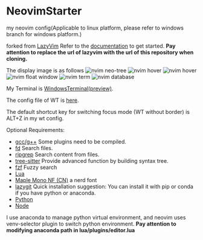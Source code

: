 # NeovimStarter

my neovim config(Applicable to linux platform, please refer to windows branch for windows platform.)

forked from [LazyVim](https://github.com/LazyVim/starter.git)
Refer to the [documentation](https://lazyvim.github.io/installation) to get started.
**Pay attention to replace the url of lazyvim with the url of this repository when cloning.**

The display image is as follows
![nvim neo-tree](https://github.com/wit-l/NeovimStarter/blob/windows/pic/nvim-neotree.png)
![nvim hover](https://github.com/wit-l/NeovimStarter/blob/windows/pic/nvim-hover-1.png)
![nvim hover](https://github.com/wit-l/NeovimStarter/blob/windows/pic/nvim-hover-2.png)
![nvim float window](https://github.com/wit-l/NeovimStarter/blob/windows/pic/nvim-float-window.png)
![nvim term](https://github.com/wit-l/NeovimStarter/blob/windows/pic/nvim-term.png)
![nvim database](https://github.com/wit-l/NeovimStarter/blob/windows/pic/nvim-database.png)

My Terminal is [WindowsTerminal(preview)](https://github.com/microsoft/terminal).

The config file of WT is [here](https://github.com/WittyCo/Dotfiles/blob/main/windows/WindowsTerminal/settings.json).

The default shortcut key for switching focus mode (WT without border) is ALT+Z in my wt config.

Optional Requirements:

- [gcc/g++](https://winlibs.com/)
  Some plugins need to be compiled.
- [fd](https://github.com/sharkdp/fd)
  Search files.
- [ripgrep](https://github.com/BurntSushi/ripgrep)
  Search content from files.
- [tree-sitter](https://github.com/tree-sitter/tree-sitter)
  Provide advanced function by building syntax tree.
- [fzf](https://github.com/junegunn/fzf)
  Fuzzy search
- [Lua](https://github.com/DevelopersCommunity/cmake-lua)
- [Maple Mono NF (CN)](https://github.com/subframe7536/maple-font)
  a nerd font
- [lazygit](https://github.com/jesseduffield/lazygit)
  Quick installation suggestion: You can install it with pip or conda if you have python or anaconda.
- [Python](https://www.python.org/)
- [Node](https://nodejs.org/)

I use anaconda to manage python virtual environment, and neovim uses venv-selector plugin to switch python environment. **Pay attention to modifying anaconda path in lua/plugins/editor.lua**
